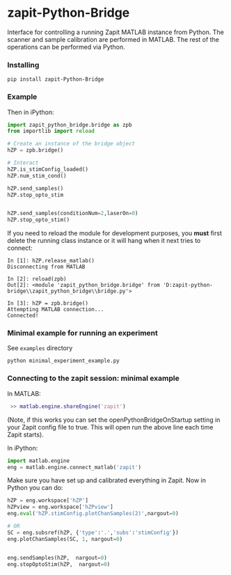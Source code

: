 # zapit-Python-Bridge

Interface for controlling a running Zapit MATLAB instance from Python.
The scanner and sample calibration are performed in MATLAB.
The rest of the operations can be performed via Python.

### Installing
```
pip install zapit-Python-Bridge
```

### Example
Then in iPython:
```python
import zapit_python_bridge.bridge as zpb
from importlib import reload

# Create an instance of the bridge object
hZP = zpb.bridge()

# Interact
hZP.is_stimConfig_loaded()
hZP.num_stim_cond()

hZP.send_samples()
hZP.stop_opto_stim


hZP.send_samples(conditionNum=2,laserOn=0)
hZP.stop_opto_stim()
```

If you need to reload the module for development purposes, you **must** first delete the running class instance or it will hang when it next tries to connect:

```ipython
In [1]: hZP.release_matlab()
Disconnecting from MATLAB

In [2]: reload(zpb)
Out[2]: <module 'zapit_python_bridge.bridge' from 'D:zapit-python-bridge\\zapit_python_bridge\\bridge.py'>

In [3]: hZP = zpb.bridge()
Attempting MATLAB connection...
Connected!
```

### Minimal example for running an experiment
See `examples` directory

```
python minimal_experiment_example.py
```

### Connecting to the zapit session: minimal example

In MATLAB:
```MATLAB
 >> matlab.engine.shareEngine('zapit')
```
(Note, if this works you can set the openPythonBridgeOnStartup setting in your Zapit config file to true. This will open run the above line each time Zapit starts).

In iPython:

```python
import matlab.engine
eng = matlab.engine.connect_matlab('zapit')
```

Make sure you have set up and calibrated everything in Zapit. Now in Python you can do:

```python
hZP = eng.workspace['hZP']
hZPview = eng.workspace['hZPview']
eng.eval('hZP.stimConfig.plotChanSamples(2)',nargout=0)

# OR
SC = eng.subsref(hZP, {'type':'.','subs':'stimConfig'})
eng.plotChanSamples(SC, 1, nargout=0)


eng.sendSamples(hZP,  nargout=0)
eng.stopOptoStim(hZP,  nargout=0)
```

